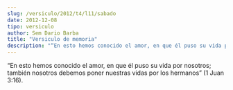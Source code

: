 ```yaml
---
slug: /versiculo/2012/t4/l11/sabado
date: 2012-12-08
tipo: versiculo
author: Sem Dario Barba
title: "Versiculo de memoria"
description: "“En esto hemos conocido el amor, en que él puso su vida por nosotros; también  nosotros debemos poner nuestras vidas por los hermanos” (1 Juan 3:16)."
---
```


“En esto hemos conocido el amor, en que él puso su vida por nosotros; también nosotros debemos poner nuestras vidas por los hermanos” (1 Juan 3:16).
